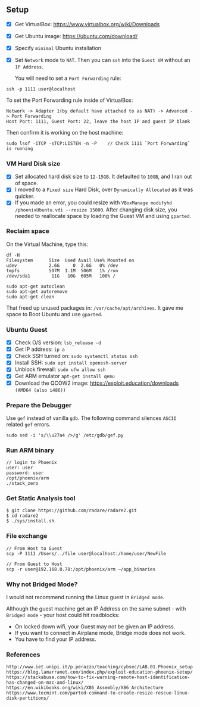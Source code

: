 ## Setup
- [x] Get VirtualBox: https://www.virtualbox.org/wiki/Downloads
- [x] Get Ubuntu image: https://ubuntu.com/download/
- [x] Specify `minimal` Ubuntu installation
- [x] Set `Network` mode to `NAT`. Then you can `ssh` into the `Guest VM` without an `IP Address`.  

  You will need to set a `Port Forwarding` rule:

```
ssh -p 1111 user@localhost
```
To set the Port Forwarding rule inside of VirtualBox:
```
Network -> Adapter 1(by default have attached to as NAT) -> Advanced -> Port Forwarding
Host Port: 1111, Guest Port: 22, leave the host IP and guest IP blank
```
Then confirm it is working on the host machine:
```
sudo lsof -iTCP -sTCP:LISTEN -n -P    // Check 1111 `Port Forwarding` is running
```

### VM Hard Disk size
- [x] Set allocated hard disk size to `12-15GB`. It defaulted to `10GB`, and I ran out of space.
- [x] I moved to a `Fixed size` Hard Disk, over `Dynamically Allocated` as it was quicker.
- [x] If you made an error, you could resize with `VBoxManage modifyhd /phoenixUbuntu.vdi --resize 15000`.  After changing disk size, you needed to reallocate space by loading the Guest VM and using `gparted`.

### Reclaim space
On the Virtual Machine, type this:
```
df -H
Filesystem      Size  Used Avail Use% Mounted on
udev            2.6G     0  2.6G   0% /dev
tmpfs           507M  1.1M  506M   1% /run
/dev/sda1        11G   10G  605M   100% /

sudo apt-get autoclean
sudo apt-get autoremove
sudo apt-get clean
```
That freed up unused packages in: `/var/cache/apt/archives`. It gave me  space to Boot Ubuntu and use `gparted`.

### Ubuntu Guest
- [x] Check O/S version: `lsb_release -d`
- [x] Get IP address: `ip a`
- [x] Check SSH turned on: `sudo systemctl status ssh`
- [x] Install SSH: `sudo apt install openssh-server`
- [x] Unblock firewall: `sudo ufw allow ssh`
- [x] Get ARM emulator `apt-get install qemu`
- [x] Download the QCOW2 image: https://exploit.education/downloads `(AMD64 (also i486))`

### Prepare the Debugger
Use `gef` instead of vanilla `gdb`. The following command silences `ASCII` related `gef` errors.
```
sudo sed -i 's/\\u27a4 />/g' /etc/gdb/gef.py
```
### Run ARM binary
```
// login to Phoenix
user: user
password: user
/opt/phoenix/arm
./stack_zero
```
### Get Static Analysis tool
```
$ git clone https://github.com/radare/radare2.git
$ cd radare2
$ ./sys/install.sh
```
### File exchange
```
// From Host to Guest
scp -P 1111 /Users/../file user@localhost:/home/user/NewFile

// From Guest to Host
scp -r user@192.168.0.78:/opt/phoenix/arm ~/app_binaries

```
### Why not Bridged Mode?
I would not recommend running the Linux guest in `Bridged mode`.

Although the guest machine get an IP Address on the same subnet - with `Bridged mode` - your host could hit roadblocks:

  - On locked down wifi, your Guest may not be given an IP address.
  - If you want to connect in Airplane mode, Bridge mode does not work.
  - You have to find your IP address.

### References
```
http://www.iet.unipi.it/p.perazzo/teaching/cybsec/LAB.01.Phoenix_setup.pdf
https://blog.lamarranet.com/index.php/exploit-education-phoenix-setup/
https://stackabuse.com/how-to-fix-warning-remote-host-identification-has-changed-on-mac-and-linux/
https://en.wikibooks.org/wiki/X86_Assembly/X86_Architecture
https://www.tecmint.com/parted-command-to-create-resize-rescue-linux-disk-partitions/
```
